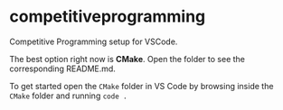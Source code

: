# competitiveprogramming
Competitive Programming setup for VSCode.

The best option right now is **CMake**. Open the folder to see the corresponding README.md.

To get started open the `CMake` folder in VS Code by browsing inside the `CMake` folder and running `code .`
